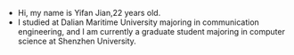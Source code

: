 - Hi, my name is Yifan Jian,22 years old.
- I studied at Dalian Maritime University majoring in communication engineering, and I am currently a graduate student majoring in computer science at Shenzhen University.

<!---
DriverJiang/DriverJiang is a ✨ special ✨ repository because its `README.md` (this file) appears on your GitHub profile.
You can click the Preview link to take a look at your changes.
--->
